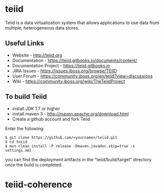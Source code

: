 teiid
=====

Teiid is a data virtualization system that allows applications to use data from multiple, heterogeneous data stores.

## Useful Links
- Website - http://teiid.org
- Documentation - https://teiid.gitbooks.io/documents/content/
- Documentation Project - https://teiid.gitbooks.io
- JIRA Issues -  https://issues.jboss.org/browse/TEIID
- User Forum - https://community.jboss.org/en/teiid?view=discussions
- Wiki - https://community.jboss.org/wiki/TheTeiidProject

## To build Teiid
- install JDK 1.7 or higher
- install maven 3 - http://maven.apache.org/download.html
- Create a github account and fork Teiid

Enter the following:

	$ git clone https://github.com/<yourname>/teiid.git
	$ cd teiid
	$ mvn clean install -P release -Dmaven.javadoc.skip=true -s settings.xml
	
you can find the deployment artifacts in the "teiid/build/target" directory once the build is completed.

# teiid-coherence
